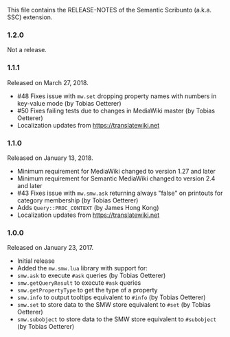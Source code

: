 This file contains the RELEASE-NOTES of the Semantic Scribunto (a.k.a. SSC) extension.

### 1.2.0

Not a release.

### 1.1.1

Released on March 27, 2018.

* #48 Fixes issue with `mw.set` dropping property names with numbers in key-value mode (by Tobias Oetterer)
* #50 Fixes failing tests due to changes in MediaWiki master (by Tobias Oetterer)
* Localization updates from https://translatewiki.net

### 1.1.0

Released on January 13, 2018.

* Minimum requirement for MediaWiki changed to version 1.27 and later
* Minimum requirement for Semantic MediaWiki changed to version 2.4 and later
* #43 Fixes issue with `mw.smw.ask` returning always "false" on printouts for category membership (by Tobias Oetterer)
* Adds `Query::PROC_CONTEXT` (by James Hong Kong)
* Localization updates from https://translatewiki.net

### 1.0.0

Released on January 23, 2017.

* Initial release
* Added the `mw.smw.lua` library with support for:
 * `smw.ask` to execute `#ask` queries (by Tobias Oetterer)
 * `smw.getQueryResult` to execute `#ask` queries
 * `smw.getPropertyType` to get the type of a property
 * `smw.info` to output tooltips equivalent to `#info` (by Tobias Oetterer)
 * `smw.set` to store data to the SMW store equivalent to `#set` (by Tobias Oetterer)
 * `smw.subobject` to store data to the SMW store equivalent to `#subobject` (by Tobias Oetterer)
